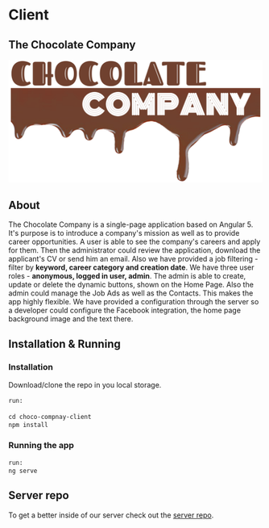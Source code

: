 # Client
## The Chocolate Company
![logo](./src/assets/logo.png) 

## About
The Chocolate Company is a single-page application based on Angular 5. It's purpose is to introduce a company's mission as well as to provide career opportunities. А user is able to see the company's careers and apply for them. Then the administrator could review the application, download the applicant's CV or send him an email. Also we have provided a job filtering - filter by **keyword, career category and creation date**.
We have three user roles - **anonymous, logged in user, admin**. The admin is able to create, update or delete the dynamic buttons, shown on the Home Page. Also the admin could manage the Job Ads as well as the Contacts. This makes the app highly flexible.
We have provided a configuration through the server so a developer could configure the Facebook integration, the home page background image and the text there.

## Installation & Running
### Installation
Download/clone the repo in you local storage.
```
run:

cd choco-compnay-client
npm install
```

### Running the app
```
run:
ng serve
```

## Server repo

To get a better inside of our server check out the [server repo](https://github.com/Telerik-final-project/server).

